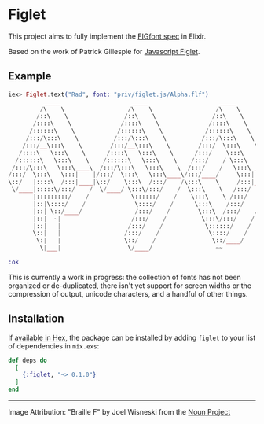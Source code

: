 # Figlet

This project aims to fully implement the [FIGfont spec](http://www.jave.de/figlet/figfont.html) in Elixir.

Based on the work of Patrick Gillespie for [Javascript Figlet](https://github.com/patorjk/figlet.js).

## Example

```elixir
iex> Figlet.text("Rad", font: "priv/figlet.js/Alpha.flf")
          _____                    _____                    _____
         /\    \                  /\    \                  /\    \
        /::\    \                /::\    \                /::\    \
       /::::\    \              /::::\    \              /::::\    \
      /::::::\    \            /::::::\    \            /::::::\    \
     /:::/\:::\    \          /:::/\:::\    \          /:::/\:::\    \
    /:::/__\:::\    \        /:::/__\:::\    \        /:::/  \:::\    \
   /::::\   \:::\    \      /::::\   \:::\    \      /:::/    \:::\    \
  /::::::\   \:::\    \    /::::::\   \:::\    \    /:::/    / \:::\    \
 /:::/\:::\   \:::\____\  /:::/\:::\   \:::\    \  /:::/    /   \:::\ ___\
/:::/  \:::\   \:::|    |/:::/  \:::\   \:::\____\/:::/____/     \:::|    |
\::/   |::::\  /:::|____|\::/    \:::\  /:::/    /\:::\    \     /:::|____|
 \/____|:::::\/:::/    /  \/____/ \:::\/:::/    /  \:::\    \   /:::/    /
       |:::::::::/    /            \::::::/    /    \:::\    \ /:::/    /
       |::|\::::/    /              \::::/    /      \:::\    /:::/    /
       |::| \::/____/               /:::/    /        \:::\  /:::/    /
       |::|  ~|                    /:::/    /          \:::\/:::/    /
       |::|   |                   /:::/    /            \::::::/    /
       \::|   |                  /:::/    /              \::::/    /
        \:|   |                  \::/    /                \::/____/
         \|___|                   \/____/                  ~~

:ok
```

This is currently a work in progress: the collection of fonts has not been organized or de-duplicated, there isn't yet support for screen widths or the compression of output, unicode characters, and a handful of other things.

## Installation

If [available in Hex](https://hex.pm/docs/publish), the package can be installed
by adding `figlet` to your list of dependencies in `mix.exs`:

```elixir
def deps do
  [
    {:figlet, "~> 0.1.0"}
  ]
end
```

---------------------------------------------------

Image Attribution: "Braille F" by Joel Wisneski from the [Noun Project](https://thenounproject.com/)
